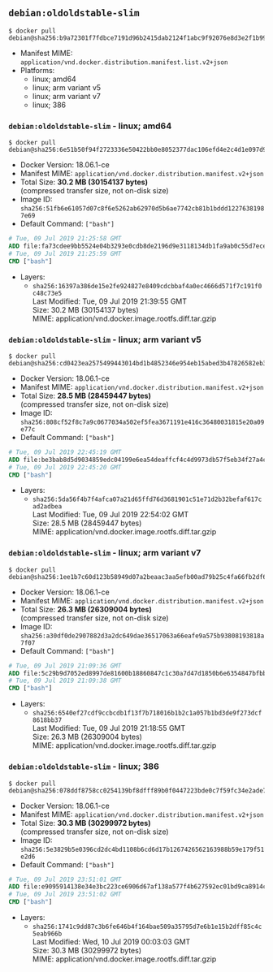 ## `debian:oldoldstable-slim`

```console
$ docker pull debian@sha256:b9a72301f7fdbce7191d96b2415dab2124f1abc9f92076e8d3e2f1b997db8ba2
```

-	Manifest MIME: `application/vnd.docker.distribution.manifest.list.v2+json`
-	Platforms:
	-	linux; amd64
	-	linux; arm variant v5
	-	linux; arm variant v7
	-	linux; 386

### `debian:oldoldstable-slim` - linux; amd64

```console
$ docker pull debian@sha256:6e51b50f94f2723336e50422bb0e8052377dac106efd4e2c4d1e097d9e3ab97f
```

-	Docker Version: 18.06.1-ce
-	Manifest MIME: `application/vnd.docker.distribution.manifest.v2+json`
-	Total Size: **30.2 MB (30154137 bytes)**  
	(compressed transfer size, not on-disk size)
-	Image ID: `sha256:51fb6e61057d07c8f6e5262ab62970d5b6ae7742cb81b1bddd12276381987e69`
-	Default Command: `["bash"]`

```dockerfile
# Tue, 09 Jul 2019 21:25:58 GMT
ADD file:fa73cdee9bb5524e04b3293e0cdb8de2196d9e3118134db1fa9ab0c55d7eced9 in / 
# Tue, 09 Jul 2019 21:25:59 GMT
CMD ["bash"]
```

-	Layers:
	-	`sha256:16397a386de15e2fe924827e8409cdcbbaf4a0ec4666d571f7c191f0c48c73e5`  
		Last Modified: Tue, 09 Jul 2019 21:39:55 GMT  
		Size: 30.2 MB (30154137 bytes)  
		MIME: application/vnd.docker.image.rootfs.diff.tar.gzip

### `debian:oldoldstable-slim` - linux; arm variant v5

```console
$ docker pull debian@sha256:cd0423ea2575499443014bd1b4852346e954eb15abed3b47826582eb3711e0b2
```

-	Docker Version: 18.06.1-ce
-	Manifest MIME: `application/vnd.docker.distribution.manifest.v2+json`
-	Total Size: **28.5 MB (28459447 bytes)**  
	(compressed transfer size, not on-disk size)
-	Image ID: `sha256:808cf52f8c7a9c0677034a502ef5fea3671191e416c36480031815e20a09e77c`
-	Default Command: `["bash"]`

```dockerfile
# Tue, 09 Jul 2019 22:45:19 GMT
ADD file:be3bab8d5d9034859edc04199e6ea54deaffcf4c4d9973db57f5eb34f27a4cfb in / 
# Tue, 09 Jul 2019 22:45:20 GMT
CMD ["bash"]
```

-	Layers:
	-	`sha256:5da56f4b7f4afca07a21d65ffd76d3681901c51e71d2b32befaf617cad2adbea`  
		Last Modified: Tue, 09 Jul 2019 22:54:02 GMT  
		Size: 28.5 MB (28459447 bytes)  
		MIME: application/vnd.docker.image.rootfs.diff.tar.gzip

### `debian:oldoldstable-slim` - linux; arm variant v7

```console
$ docker pull debian@sha256:1ee1b7c60d123b58949d07a2beaac3aa5efb00ad79b25c4fa66fb2df64395339
```

-	Docker Version: 18.06.1-ce
-	Manifest MIME: `application/vnd.docker.distribution.manifest.v2+json`
-	Total Size: **26.3 MB (26309004 bytes)**  
	(compressed transfer size, not on-disk size)
-	Image ID: `sha256:a30df0de2907882d3a2dc649dae36517063a66eafe9a575b93808193818a7f07`
-	Default Command: `["bash"]`

```dockerfile
# Tue, 09 Jul 2019 21:09:36 GMT
ADD file:5c29b9d7052ed8997de81600b18860847c1c30a7d47d1850b6e6354847bfbbca in / 
# Tue, 09 Jul 2019 21:09:38 GMT
CMD ["bash"]
```

-	Layers:
	-	`sha256:6540ef27cdf9ccbcdb1f13f7b718016b1b2c1a057b1bd3de9f273dcf8618bb37`  
		Last Modified: Tue, 09 Jul 2019 21:18:55 GMT  
		Size: 26.3 MB (26309004 bytes)  
		MIME: application/vnd.docker.image.rootfs.diff.tar.gzip

### `debian:oldoldstable-slim` - linux; 386

```console
$ docker pull debian@sha256:078ddf8758cc0254139bf8dfff89b0f0447223bde0c7f59fc34e2ade7f5885a0
```

-	Docker Version: 18.06.1-ce
-	Manifest MIME: `application/vnd.docker.distribution.manifest.v2+json`
-	Total Size: **30.3 MB (30299972 bytes)**  
	(compressed transfer size, not on-disk size)
-	Image ID: `sha256:5e3829b5e0396cd2dc4bd1108b6cd6d17b1267426562163988b59e179f51e2d6`
-	Default Command: `["bash"]`

```dockerfile
# Tue, 09 Jul 2019 23:51:01 GMT
ADD file:e9095914138e34e3bc223ce6906d67af138a577f4b627592ec01bd9ca8914c14 in / 
# Tue, 09 Jul 2019 23:51:02 GMT
CMD ["bash"]
```

-	Layers:
	-	`sha256:1741c9dd87c3b6fe646b4f164bae509a35795d7e6b1e15b2dff85c4c5eab966b`  
		Last Modified: Wed, 10 Jul 2019 00:03:03 GMT  
		Size: 30.3 MB (30299972 bytes)  
		MIME: application/vnd.docker.image.rootfs.diff.tar.gzip
